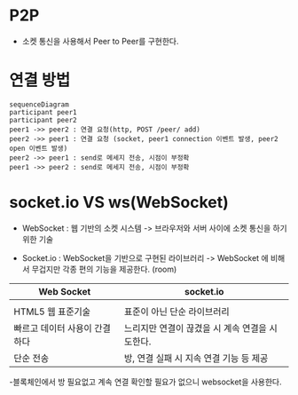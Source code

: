 # P2P

- 소켓 통신을 사용해서 Peer to Peer를 구현한다.

# 연결 방법

```mermaid
sequenceDiagram
participant peer1
participant peer2
peer1 ->> peer2 : 연결 요청(http, POST /peer/ add)
peer2 ->> peer1 : 연결 요청 (socket, peer1 connection 이벤트 발생, peer2 open 이벤트 발생)
peer2 ->> peer1 : send로 메세지 전송, 시점이 부정확
peer1 ->> peer2 : send로 메세지 전송, 시점이 부정확

```

# socket.io VS ws(WebSocket)

- WebSocket : 웹 기반의 소켓 시스템
  -> 브라우저와 서버 사이에 소켓 통신을 하기 위한 기술

- Socket.io : WebSocket을 기반으로 구현된 라이브러리
  -> WebSocket 에 비해서 무겁지만 각종 편의 기능을 제공한다. (room)

| Web Socket                    | socket.io                                       |
| ----------------------------- | ----------------------------------------------- |
|                               |
| HTML5 웹 표준기술             | 표준이 아닌 단순 라이브러리                     |
| 빠르고 데이터 사용이 간결하다 | 느리지만 연결이 끊겼을 시 계속 연결을 시도한다. |
| 단순 전송                     | 방, 연결 실패 시 지속 연결 기능 등 제공         |

-블록체인에서 방 필요없고 계속 연결 확인할 필요가 없으니 websocket을 사용한다.
